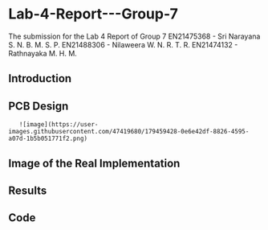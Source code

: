 # Lab-4-Report---Group-7
The submission for the Lab 4 Report of Group 7
                    EN21475368 - Sri Narayana S. N. B. M. S. P.
                    EN21488306 - Nilaweera W. N. R. T. R.
                    EN21474132 - Rathnayaka M. H. M.

## Introduction
## PCB Design
       ![image](https://user-images.githubusercontent.com/47419680/179459428-0e6e42df-8826-4595-a07d-1b5b051771f2.png)





## Image of the Real Implementation
## Results
## Code
